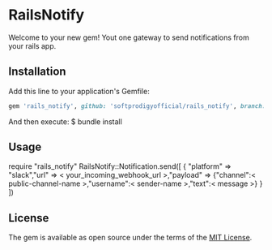 # RailsNotify

Welcome to your new gem! Yout one gateway to send notifications from your rails app.

## Installation

Add this line to your application's Gemfile:

```ruby
gem 'rails_notify', github: 'softprodigyofficial/rails_notify', branch: 'master'
```

And then execute:
    $ bundle install

## Usage
require "rails_notify"
RailsNotify::Notification.send([ { "platform" => "slack","url" => < your_incoming_webhook_url >,"payload" => {"channel":< public-channel-name >,"username":< sender-name >,"text":< message >} } ])

## License
The gem is available as open source under the terms of the [MIT License](http://opensource.org/licenses/MIT).

